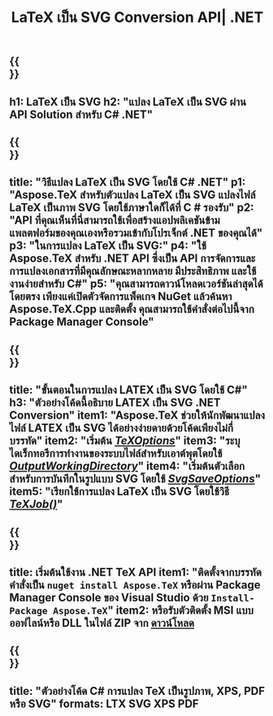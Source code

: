 ﻿---
translation: true
template: /_templates/_conversion-child-net.md
title: LaTeX เป็น SVG Conversion API| .NET
description: ฟังก์ชันการแปลง LaTeX เป็น SVG รวมไลบรารี .NET ภายในองค์กรนี้เข้ากับโครงการของคุณหรือใช้แอปพลิเคชันข้ามแพลตฟอร์มเพื่อแปลง LaTeX เป็น SVG
keywords: 'latex เป็น svg api net, latex2svg รวม c #'
url: /net/conversion/latex-to-svg/
family: tex
platformtag: net
feature: conversion
informat: LATEX
outformat: SVG
otherformats: BMP PNG JPEG TIFF PDF XPS
---

{{<section banner>}}
---
h1: LaTeX เป็น SVG
h2: "แปลง LaTeX เป็น SVG ผ่าน API Solution สำหรับ C# .NET"
---

{{<section overview>}}
---
title: "วิธีแปลง LaTeX เป็น SVG โดยใช้ C# .NET"
p1: "Aspose.TeX สำหรับตัวแปลง LaTeX เป็น SVG แปลงไฟล์ LaTeX เป็นภาพ SVG โดยใช้ภาษาใดก็ได้ที่ C # รองรับ"
p2: "API ที่คุณเห็นที่นี่สามารถใช้เพื่อสร้างแอปพลิเคชันข้ามแพลตฟอร์มของคุณเองหรือรวมเข้ากับโปรเจ็กต์ .NET ของคุณได้"
p3: "ในการแปลง LaTeX เป็น SVG:"
p4: "ใช้ Aspose.TeX สำหรับ .NET API ซึ่งเป็น API การจัดการและการแปลงเอกสารที่มีคุณลักษณะหลากหลาย มีประสิทธิภาพ และใช้งานง่ายสำหรับ C#"
p5: "คุณสามารถดาวน์โหลดเวอร์ชันล่าสุดได้โดยตรง เพียงแค่เปิดตัวจัดการแพ็คเกจ NuGet แล้วค้นหา Aspose.TeX.Cpp และติดตั้ง คุณสามารถใช้คำสั่งต่อไปนี้จาก Package Manager Console"
---

{{<section feature1>}}
---
title: "ขั้นตอนในการแปลง LATEX เป็น SVG โดยใช้ C#"
h3: "ตัวอย่างโค้ดนี้อธิบาย LATEX เป็น SVG .NET Conversion"
item1: "Aspose.TeX ช่วยให้นักพัฒนาแปลงไฟล์ LATEX เป็น SVG ได้อย่างง่ายดายด้วยโค้ดเพียงไม่กี่บรรทัด"
item2: "เริ่มต้น [*TeXOptions*](https://reference.aspose.com/tex/net/aspose.tex/texoptions/)"
item3: "ระบุไดเร็กทอรีการทำงานของระบบไฟล์สำหรับเอาต์พุตโดยใช้ [*OutputWorkingDirectory*](https://reference.aspose.com/tex/net/aspose.tex/texoptions/outputworkingdirectory/)"
item4: "เริ่มต้นตัวเลือกสำหรับการบันทึกในรูปแบบ SVG โดยใช้ [*SvgSaveOptions*](https://reference.aspose.com/tex/net/aspose.tex.presentation.image/svgsaveoptions/)"
item5: "เรียกใช้การแปลง LaTeX เป็น SVG โดยใช้วิธี [*TeXJob()*](https://reference.aspose.com/tex/net/aspose.tex/texjob/)"
---

{{<section feature2>}}
---
title: เริ่มต้นใช้งาน .NET TeX API
item1: "ติดตั้งจากบรรทัดคำสั่งเป็น ```nuget install Aspose.TeX``` หรือผ่าน Package Manager Console ของ Visual Studio ด้วย ```Install-Package Aspose.TeX```"
item2: หรือรับตัวติดตั้ง MSI แบบออฟไลน์หรือ DLL ในไฟล์ ZIP จาก [ดาวน์โหลด](https://releases.aspose.com/tex/net)
---

{{<section widget>}}
---
title: "ตัวอย่างโค้ด C# การแปลง TeX เป็นรูปภาพ, XPS, PDF หรือ SVG"
formats: LTX SVG XPS PDF
---